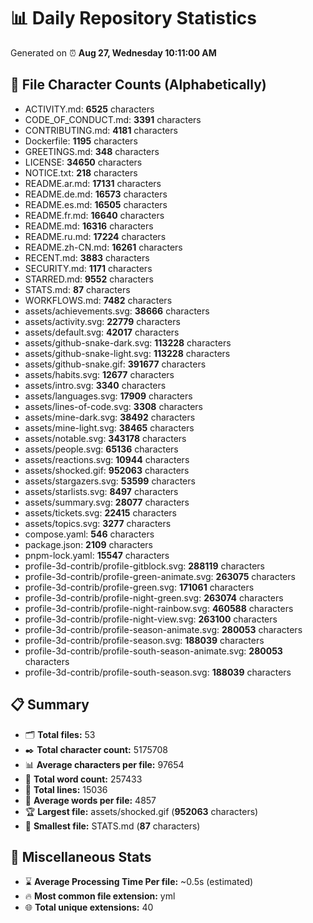 # 📊 Daily Repository Statistics
Generated on ⏰ **Aug 27, Wednesday 10:11:00 AM**

## 📂 File Character Counts (Alphabetically)
- ACTIVITY.md: **6525** characters
- CODE_OF_CONDUCT.md: **3391** characters
- CONTRIBUTING.md: **4181** characters
- Dockerfile: **1195** characters
- GREETINGS.md: **348** characters
- LICENSE: **34650** characters
- NOTICE.txt: **218** characters
- README.ar.md: **17131** characters
- README.de.md: **16573** characters
- README.es.md: **16505** characters
- README.fr.md: **16640** characters
- README.md: **16316** characters
- README.ru.md: **17224** characters
- README.zh-CN.md: **16261** characters
- RECENT.md: **3883** characters
- SECURITY.md: **1171** characters
- STARRED.md: **9552** characters
- STATS.md: **87** characters
- WORKFLOWS.md: **7482** characters
- assets/achievements.svg: **38666** characters
- assets/activity.svg: **22779** characters
- assets/default.svg: **42017** characters
- assets/github-snake-dark.svg: **113228** characters
- assets/github-snake-light.svg: **113228** characters
- assets/github-snake.gif: **391677** characters
- assets/habits.svg: **12677** characters
- assets/intro.svg: **3340** characters
- assets/languages.svg: **17909** characters
- assets/lines-of-code.svg: **3308** characters
- assets/mine-dark.svg: **38492** characters
- assets/mine-light.svg: **38465** characters
- assets/notable.svg: **343178** characters
- assets/people.svg: **65136** characters
- assets/reactions.svg: **10944** characters
- assets/shocked.gif: **952063** characters
- assets/stargazers.svg: **53599** characters
- assets/starlists.svg: **8497** characters
- assets/summary.svg: **28077** characters
- assets/tickets.svg: **22415** characters
- assets/topics.svg: **3277** characters
- compose.yaml: **546** characters
- package.json: **2109** characters
- pnpm-lock.yaml: **15547** characters
- profile-3d-contrib/profile-gitblock.svg: **288119** characters
- profile-3d-contrib/profile-green-animate.svg: **263075** characters
- profile-3d-contrib/profile-green.svg: **171061** characters
- profile-3d-contrib/profile-night-green.svg: **263074** characters
- profile-3d-contrib/profile-night-rainbow.svg: **460588** characters
- profile-3d-contrib/profile-night-view.svg: **263100** characters
- profile-3d-contrib/profile-season-animate.svg: **280053** characters
- profile-3d-contrib/profile-season.svg: **188039** characters
- profile-3d-contrib/profile-south-season-animate.svg: **280053** characters
- profile-3d-contrib/profile-south-season.svg: **188039** characters

## 📋 Summary
- 🗂️ **Total files:** 53
- ✒️ **Total character count:** 5175708
- 📊 **Average characters per file:** 97654
- 📝 **Total word count:** 257433
- 🧾 **Total lines:** 15036
- 📐 **Average words per file:** 4857
- 🏆 **Largest file:** assets/shocked.gif (**952063** characters)
- 🥉 **Smallest file:** STATS.md (**87** characters)

## 🌟 Miscellaneous Stats
- ⌛ **Average Processing Time Per file:** ~0.5s (estimated)
- 🔥 **Most common file extension:** yml
- 🌐 **Total unique extensions:** 40
